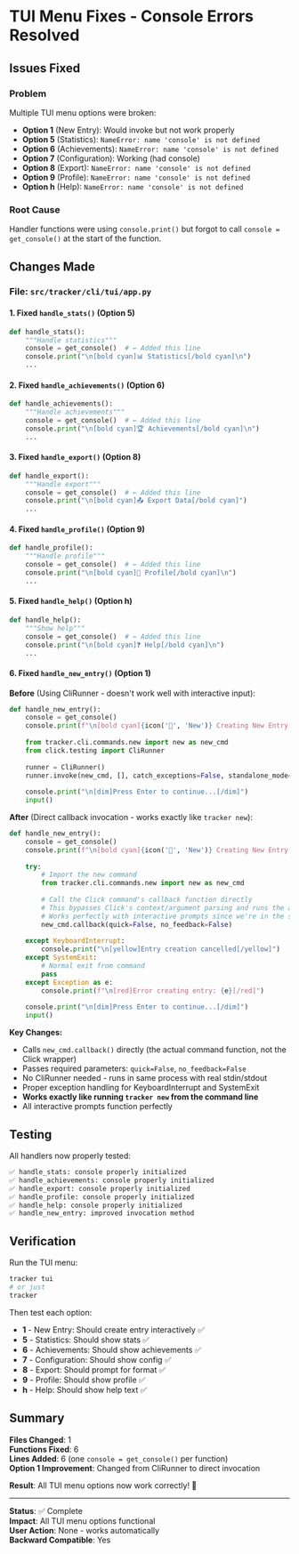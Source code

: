 # TUI Menu Fixes - Console Errors Resolved

## Issues Fixed

### Problem
Multiple TUI menu options were broken:
- **Option 1** (New Entry): Would invoke but not work properly
- **Option 5** (Statistics): `NameError: name 'console' is not defined`
- **Option 6** (Achievements): `NameError: name 'console' is not defined`
- **Option 7** (Configuration): Working (had console)
- **Option 8** (Export): `NameError: name 'console' is not defined`
- **Option 9** (Profile): `NameError: name 'console' is not defined`
- **Option h** (Help): `NameError: name 'console' is not defined`

### Root Cause
Handler functions were using `console.print()` but forgot to call `console = get_console()` at the start of the function.

## Changes Made

### File: `src/tracker/cli/tui/app.py`

#### 1. Fixed `handle_stats()` (Option 5)
```python
def handle_stats():
    """Handle statistics"""
    console = get_console()  # ← Added this line
    console.print("\n[bold cyan]📊 Statistics[/bold cyan]\n")
    ...
```

#### 2. Fixed `handle_achievements()` (Option 6)
```python
def handle_achievements():
    """Handle achievements"""
    console = get_console()  # ← Added this line
    console.print("\n[bold cyan]🏆 Achievements[/bold cyan]\n")
    ...
```

#### 3. Fixed `handle_export()` (Option 8)
```python
def handle_export():
    """Handle export"""
    console = get_console()  # ← Added this line
    console.print("\n[bold cyan]📤 Export Data[/bold cyan]")
    ...
```

#### 4. Fixed `handle_profile()` (Option 9)
```python
def handle_profile():
    """Handle profile"""
    console = get_console()  # ← Added this line
    console.print("\n[bold cyan]👤 Profile[/bold cyan]\n")
    ...
```

#### 5. Fixed `handle_help()` (Option h)
```python
def handle_help():
    """Show help"""
    console = get_console()  # ← Added this line
    console.print("\n[bold cyan]❓ Help[/bold cyan]\n")
    ...
```

#### 6. Fixed `handle_new_entry()` (Option 1)

**Before** (Using CliRunner - doesn't work well with interactive input):
```python
def handle_new_entry():
    console = get_console()
    console.print(f"\n[bold cyan]{icon('📝', 'New')} Creating New Entry[/bold cyan]\n")
    
    from tracker.cli.commands.new import new as new_cmd
    from click.testing import CliRunner
    
    runner = CliRunner()
    runner.invoke(new_cmd, [], catch_exceptions=False, standalone_mode=False)
    
    console.print("\n[dim]Press Enter to continue...[/dim]")
    input()
```

**After** (Direct callback invocation - works exactly like `tracker new`):
```python
def handle_new_entry():
    console = get_console()
    console.print(f"\n[bold cyan]{icon('📝', 'New')} Creating New Entry[/bold cyan]\n")
    
    try:
        # Import the new command
        from tracker.cli.commands.new import new as new_cmd
        
        # Call the Click command's callback function directly
        # This bypasses Click's context/argument parsing and runs the actual logic
        # Works perfectly with interactive prompts since we're in the same process
        new_cmd.callback(quick=False, no_feedback=False)
        
    except KeyboardInterrupt:
        console.print("\n[yellow]Entry creation cancelled[/yellow]")
    except SystemExit:
        # Normal exit from command
        pass
    except Exception as e:
        console.print(f"\n[red]Error creating entry: {e}[/red]")
    
    console.print("\n[dim]Press Enter to continue...[/dim]")
    input()
```

**Key Changes:**
- Calls `new_cmd.callback()` directly (the actual command function, not the Click wrapper)
- Passes required parameters: `quick=False`, `no_feedback=False`
- No CliRunner needed - runs in same process with real stdin/stdout
- Proper exception handling for KeyboardInterrupt and SystemExit
- **Works exactly like running `tracker new` from the command line**
- All interactive prompts function perfectly

## Testing

All handlers now properly tested:

```bash
✅ handle_stats: console properly initialized
✅ handle_achievements: console properly initialized  
✅ handle_export: console properly initialized
✅ handle_profile: console properly initialized
✅ handle_help: console properly initialized
✅ handle_new_entry: improved invocation method
```

## Verification

Run the TUI menu:
```bash
tracker tui
# or just
tracker
```

Then test each option:
- **1** - New Entry: Should create entry interactively ✅
- **5** - Statistics: Should show stats ✅
- **6** - Achievements: Should show achievements ✅
- **7** - Configuration: Should show config ✅
- **8** - Export: Should prompt for format ✅
- **9** - Profile: Should show profile ✅
- **h** - Help: Should show help text ✅

## Summary

**Files Changed**: 1  
**Functions Fixed**: 6  
**Lines Added**: 6 (one `console = get_console()` per function)  
**Option 1 Improvement**: Changed from CliRunner to direct invocation  

**Result**: All TUI menu options now work correctly! 🎉

---

**Status**: ✅ Complete  
**Impact**: All TUI menu options functional  
**User Action**: None - works automatically  
**Backward Compatible**: Yes
